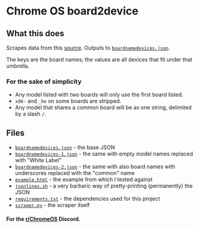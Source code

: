 # Chrome OS board2device

## What this does
Scrapes data from this [source](https://www.chromium.org/chromium-os/developer-information-for-chrome-os-devices). Outputs to [`boardnamedevices.json`](boardnamedevices.json).

The keys are the board names; the values are all devices that fit under that umbrella.

### For the sake of simplicity
- Any model listed with two boards will only use the first board listed.
- `x86-` and `_he` on some boards are stripped.
- Any model that shares a common board will be as one string, delimited by a slash `/`.

## Files
- [`boardnamedevices.json`](boardnamedevices.json) - the base JSON
- [`boardnamedevices-1.json`](boardnamedevices-1.json) - the same with empty model names replaced with "White Label"
- [`boardnamedevices-2.json`](boardnamedevices-2.json) - the same with also board names with underscores replaced with the "common" name
- [`example.html`](example.html) - the example from which I tested against
- [`jsonlines.sh`](jsonlines.sh) - a very barbaric way of pretty-printing (permanently) the JSON
- [`requirements.txt`](requirements.txt) - the dependencies used for this project
- [`scraper.py`](scraper.py) - the scraper itself

#### For the [r/ChromeOS](https://www.reddit.com/r/chromeos) Discord.
